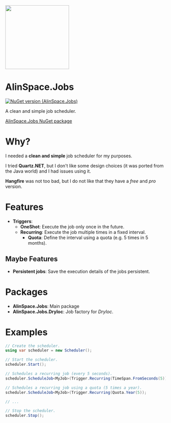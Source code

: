 <img src="https://github.com/onixion/AlinSpace.Jobs/blob/main/Assets/Icon.png" width="200" height="200">

# AlinSpace.Jobs
[![NuGet version (AlinSpace.Jobs)](https://img.shields.io/nuget/v/AlinSpace.Jobs.svg?style=flat-square)](https://www.nuget.org/packages/AlinSpace.Jobs/)

A clean and simple job scheduler.

[AlinSpace.Jobs NuGet package](https://www.nuget.org/packages/AlinSpace.Jobs/)

# Why?

I needed a **clean and simple** job scheduler for my purposes.

I tried **Quartz.NET**, but I don't like some design choices (it was ported from the Java world) and I had issues using it.

**Hangfire** was not too bad, but I do not like that they have a *free* and *pro* version.

# Features

- **Triggers**:
    - **OneShot**: Execute the job only once in the future.
    - **Recurring**: Execute the job multiple times in a fixed interval.
        - **Quota**: Define the interval using a quota (e.g. 5 times in 5 months).

## Maybe Features

- **Persistent jobs**: Save the execution details of the jobs persistent.

# Packages

- **AlinSpace.Jobs**: Main package
- **AlinSpace.Jobs.DryIoc**: Job factory for *DryIoc*.

# Examples

```csharp
// Create the scheduler.
using var scheduler = new Scheduler();

// Start the scheduler.
scheduler.Start();

// Schedules a recurring job (every 5 seconds).
scheduler.ScheduleJob<MyJob>(Trigger.Recurring(TimeSpan.FromSeconds(5));

// Schedules a recurring job using a quota (5 times a year).
scheduler.ScheduleJob<MyJob>(Trigger.Recurring(Quota.Year(5));

// ...

// Stop the scheduler.
scheduler.Stop();

```
